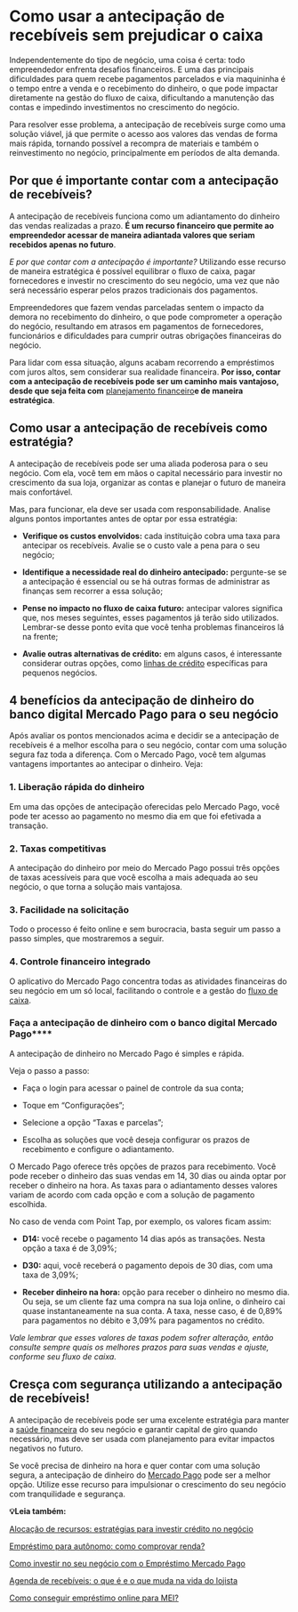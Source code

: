 # Como usar a antecipação de recebíveis sem prejudicar o caixa

Independentemente do tipo de negócio, uma coisa é certa: todo empreendedor enfrenta desafios financeiros. E uma das principais dificuldades para quem recebe pagamentos parcelados e via maquininha é o tempo entre a venda e o recebimento do dinheiro, o que pode impactar diretamente na gestão do fluxo de caixa, dificultando a manutenção das contas e impedindo investimentos no crescimento do negócio.

Para resolver esse problema, a antecipação de recebíveis surge como uma solução viável, já que permite o acesso aos valores das vendas de forma mais rápida, tornando possível a recompra de materiais e também o reinvestimento no negócio, principalmente em períodos de alta demanda.

## **Por que é importante contar com a antecipação de recebíveis?**

A antecipação de recebíveis funciona como um adiantamento do dinheiro das vendas realizadas a prazo. **É um recurso financeiro que permite ao empreendedor acessar de maneira adiantada valores que seriam recebidos apenas no futuro**.

*E por que contar com a antecipação é importante?* Utilizando esse recurso de maneira estratégica é possível equilibrar o fluxo de caixa, pagar fornecedores e investir no crescimento do seu negócio, uma vez que não será necessário esperar pelos prazos tradicionais dos pagamentos.

Empreendedores que fazem vendas parceladas sentem o impacto da demora no recebimento do dinheiro, o que pode comprometer a operação do negócio, resultando em atrasos em pagamentos de fornecedores, funcionários e dificuldades para cumprir outras obrigações financeiras do negócio.

Para lidar com essa situação, alguns acabam recorrendo a empréstimos com juros altos, sem considerar sua realidade financeira. **Por isso, contar com a antecipação de recebíveis pode ser um caminho mais vantajoso, desde que seja feita com** [planejamento financeiro](https://meubolso.mercadopago.com.br/planejamento-financeiro-inicio-do-ano)**e de maneira estratégica**.

## **Como usar a antecipação de recebíveis como estratégia?**

A antecipação de recebíveis pode ser uma aliada poderosa para o seu negócio. Com ela, você tem em mãos o capital necessário para investir no crescimento da sua loja, organizar as contas e planejar o futuro de maneira mais confortável.

Mas, para funcionar, ela deve ser usada com responsabilidade. Analise alguns pontos importantes antes de optar por essa estratégia:

- **Verifique os custos envolvidos:** cada instituição cobra uma taxa para antecipar os recebíveis. Avalie se o custo vale a pena para o seu negócio;

- **Identifique a necessidade real do dinheiro antecipado:** pergunte-se se a antecipação é essencial ou se há outras formas de administrar as finanças sem recorrer a essa solução;

- **Pense no impacto no fluxo de caixa futuro:** antecipar valores significa que, nos meses seguintes, esses pagamentos já terão sido utilizados. Lembrar-se desse ponto evita que você tenha problemas financeiros lá na frente;

- **Avalie outras alternativas de crédito:** em alguns casos, é interessante considerar outras opções, como [linhas de crédito](https://meubolso.mercadopago.com.br/linhas-de-credito) específicas para pequenos negócios.

## **4 benefícios da antecipação de dinheiro do banco digital Mercado Pago para o seu negócio**

Após avaliar os pontos mencionados acima e decidir se a antecipação de recebíveis é a melhor escolha para o seu negócio, contar com uma solução segura faz toda a diferença. Com o Mercado Pago, você tem algumas vantagens importantes ao antecipar o dinheiro. Veja:

### **1. Liberação rápida do dinheiro**

Em uma das opções de antecipação oferecidas pelo Mercado Pago, você pode ter acesso ao pagamento no mesmo dia em que foi efetivada a transação.

### **2. Taxas competitivas**

A antecipação do dinheiro por meio do Mercado Pago possui três opções de taxas acessíveis para que você escolha a mais adequada ao seu negócio, o que torna a solução mais vantajosa.

### **3. Facilidade na solicitação**

Todo o processo é feito online e sem burocracia, basta seguir um passo a passo simples, que mostraremos a seguir.

### **4. Controle financeiro integrado**

O aplicativo do Mercado Pago concentra todas as atividades financeiras do seu negócio em um só local, facilitando o controle e a gestão do [fluxo de caixa](https://meubolso.mercadopago.com.br/fluxo-de-caixa-acesso-a-credito).

### Faça a antecipação de dinheiro com o banco digital Mercado Pago****

A antecipação de dinheiro no Mercado Pago é simples e rápida.

Veja o passo a passo:

- Faça o login para acessar o painel de controle da sua conta;

- Toque em “Configurações”;

- Selecione a opção “Taxas e parcelas”;

- Escolha as soluções que você deseja configurar os prazos de recebimento e configure o adiantamento.

O Mercado Pago oferece três opções de prazos para recebimento. Você pode receber o dinheiro das suas vendas em 14, 30 dias ou ainda optar por receber o dinheiro na hora. As taxas para o adiantamento desses valores variam de acordo com cada opção e com a solução de pagamento escolhida.

No caso de venda com Point Tap, por exemplo, os valores ficam assim:

- **D14:** você recebe o pagamento 14 dias após as transações. Nesta opção a taxa é de 3,09%;

- **D30:** aqui, você receberá o pagamento depois de 30 dias, com uma taxa de 3,09%;

- **Receber dinheiro na hora:** opção para receber o dinheiro no mesmo dia. Ou seja, se um cliente faz uma compra na sua loja online, o dinheiro cai quase instantaneamente na sua conta. A taxa, nesse caso, é de 0,89% para pagamentos no débito e 3,09% para pagamentos no crédito.

*Vale lembrar que esses valores de taxas podem sofrer alteração, então consulte sempre quais os melhores prazos para suas vendas e ajuste, conforme seu fluxo de caixa.*

## **Cresça com segurança utilizando a antecipação de recebíveis!**

A antecipação de recebíveis pode ser uma excelente estratégia para manter a [saúde financeira](https://meubolso.mercadopago.com.br/avaliar-saude-financeira-do-negocio) do seu negócio e garantir capital de giro quando necessário, mas deve ser usada com planejamento para evitar impactos negativos no futuro.

Se você precisa de dinheiro na hora e quer contar com uma solução segura, a antecipação de dinheiro do [Mercado Pago](https://meubolso.mercadopago.com.br/mercado-pago-tudo-sobre-financiamentos-para-o-seu-e-commerce) pode ser a melhor opção. Utilize esse recurso para impulsionar o crescimento do seu negócio com tranquilidade e segurança.

**💡Leia também:**

[Alocação de recursos: estratégias para investir crédito no negócio](https://meubolso.mercadopago.com.br/alocacao-de-recursos-para-o-negocio)

[Empréstimo para autônomo: como comprovar renda?](https://meubolso.mercadopago.com.br/emprestimo-para-autonomo)

[Como investir no seu negócio com o Empréstimo Mercado Pago](https://meubolso.mercadopago.com.br/conheca-as-opcoes-do-emprestimo-mercado-pago)

[Agenda de recebíveis: o que é e o que muda na vida do lojista](https://meubolso.mercadopago.com.br/agenda-recebiveis-o-que-e)

[Como conseguir empréstimo online para MEI?](https://meubolso.mercadopago.com.br/emprestimo-online-para-seu-negocio)